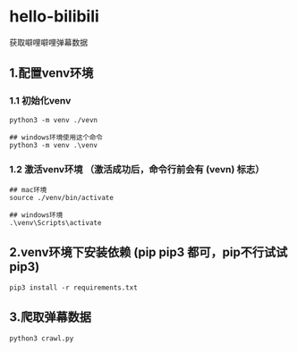 # hello-bilibili
获取噼哩噼哩弹幕数据

## 1.配置venv环境
### 1.1 初始化venv
```shell
python3 -m venv ./vevn
```
```shell
## windows环境使用这个命令
python3 -m venv .\venv
```
### 1.2 激活venv环境 （激活成功后，命令行前会有 (vevn)  标志）
```shell
## mac环境
source ./venv/bin/activate
```
```shell
## windows环境
.\venv\Scripts\activate
```

## 2.venv环境下安装依赖 (pip  pip3 都可，pip不行试试pip3)
```shell
pip3 install -r requirements.txt
```

## 3.爬取弹幕数据
```shell
python3 crawl.py
```

